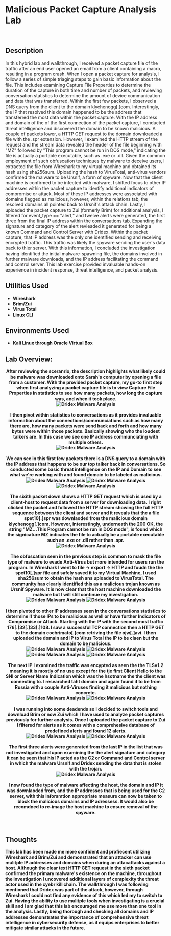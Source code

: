 <h1>Malicious Packet Capture Analysis Lab</h1>

<br />
<h2>Description</h2>
In this hybrid lab and walkthrough, I received a packet capture file of the traffic after an end user opened an email from a client containing a macro, resulting in a program crash. When I open a packet capture for analysis, I follow a series of simple triaging steps to gain basic information about the file. This includes examining Capture File Properties to determine the duration of the capture in both time and number of packets, and reviewing conversation statistics to determine the amount of device communication and data that was transferred. Within the first few packets, I observed a DNS query from the client to the domain klychenogg[.]com. Interestingly, the IP that resolved this domain happened to be the address that transferred the most data within the packet capture. With the IP address and domain of the of the first connection of the packet capture, I conducted threat intelligence and discovered the domain to be known malicious. A couple of packets lower, a HTTP GET request to the domain downloaded a file with the .spr extension. However, I examined the HTTP stream of the request and the stream data revealed the header of the file beginning with "MZ" followed by "This program cannot be run in DOS mode," indicating the file is actually a portable executable, such as .exe or .dll. Given the common employment of such obfuscation techniques by malware to deceive users, I extracted the file from Wireshark to my virtual machine and obtained its hash using sha256sum. Uploading the hash to VirusTotal, anti-virus vendors confirmed the malware to be Ursnif, a form of spyware. Now that the client machine is confirmed to be infected with malware, I shifted focus to other IP addresses within the packet capture to identify additional indicators of compromise or attack. Most of these IP addresses were associated with domains flagged as malicious, however, within the relations tab, the resolved domains all pointed back to Ursnif's attack chain. Lastly, I uploaded the packet capture to Zui (formerly Brim) for additional analysis, I filtered for event_type == "alert," and twelve alerts were generated, the first three from the final IP address within the conversations tab. Expanding the signature and category of the alert revleaded it generated for being a known Command and Control Server with Dridex. Within the packet capture, that IP address was the only one identified sending and receiving encrypted traffic. This traffic was likely the spyware sending the user's data back to thier server. With this information, I concluded the investigation having identified the initial malware-spawning file, the domains involved in further malware downloads, and the IP address facilitating the command and control server. This lab exercise provided invaluable hands-on experience in incident response, threat intelligence, and packet analysis.

<h2>Utilities Used</h2>

- <b>Wireshark</b>
- <b>Brim/Zui</b> 
- <b>Virus Total</b>
- <b>Linux CLI</b>

<h2>Environments Used </h2>

- <b>Kali Linux through Oracle Virtual Box

<h2>Lab Overview:</h2>

<p align="center">
After reviewing the sceranrio, the description highlights what likely could be malware was downloaded onto Sarah's computer by opening a file from a customer. With the provided packet capture, my go-to first step when first analyzing a packet capture file is to view Capture File Properties in statistics to see how many packets, how long the capture was, and when it took place.<br/>
<img src="https://github.com/KirkDJohnson/Malicious-Packet-Capture-Analysis-Lab/assets/164972007/6ff287ad-8204-49a4-8dfa-af0df3a198cc" alt="Dridex Malware Analysis"/>
<br />
<br />
I then pivot within statistics to conversations as it provides invaluable information about the connections/communciations such as how many there are, how many packets were send back and forth and how many bytes were within those packets. Basically showing who the loudest talkers are. In this case we see one IP address communciating with multiple others.<br/>
<img src="https://github.com/KirkDJohnson/Malicious-Packet-Capture-Analysis-Lab/assets/164972007/6787e52d-7926-466d-ae88-e6cb5f2d0b45" alt="Dridex Malware Analysis"/>
<br />
<br />
We can see in this first few packets there is a DNS query to a domain with the IP address that happens to be our top talker back in conversations. So conducted some basic threat intelligence on the IP and Domain to see what we're working with and found domain to be labeled as malicious.<br/>
<img src="https://github.com/KirkDJohnson/Malicious-Packet-Capture-Analysis-Lab/assets/164972007/ece84d70-b835-44d5-87c6-f602de552b92" alt="Dridex Malware Analysis"/>
<img src="https://github.com/KirkDJohnson/Malicious-Packet-Capture-Analysis-Lab/assets/164972007/aab03228-c321-4c83-bc13-8483e0f87726" alt="Dridex Malware Analysis"/>
<img src="https://github.com/KirkDJohnson/Malicious-Packet-Capture-Analysis-Lab/assets/164972007/0943a927-499c-47d5-b0e1-5aac4e7b1778" alt="Dridex Malware Analysis"/>
<br />
<br />
The sixith packet down shows a HTTP GET request which is used by a client-host to request data from a server for downloading data. I right clicked the packet and followed the HTTP stream showing the full HTTP sequence between the client and server and it reveals that the a file spet10[.]spr was downlaoded from the malicious domain klychenogg[.]com. However, interestingly, underneath the 200 OK, the string "MZ...This Program cannot be run in DOS mode", is found which the signicature MZ indicates the file to actually be a portable executable such an .exe or .dll rather than .spr. <br/>
<img src="https://github.com/KirkDJohnson/Malicious-Packet-Capture-Analysis-Lab/assets/164972007/36ecd77a-151e-4c03-ae47-ab5cf585500a" alt="Dridex Malware Analysis"/>
<br />
<br />
The obfuscation seen in the previous step is common to mask the file type of malware to evade Anti-Virus but more intended for users run the program. In Wireshark I went to file -> export -> HTTP and foudn the the spet10[.]spr file and safely saved it to my Virtual Machine, I used sha256sum to obtain the hash ans uploaded to VirusTotal. The community has clearly identified this as a malicious trojan known as Ursnif Spyware. It is now clear that the host machine downloaded the malware but I will still continue my investigation.<br/>
<img src="https://github.com/KirkDJohnson/Malicious-Packet-Capture-Analysis-Lab/assets/164972007/29849cd6-406c-4fe7-8871-22913941c217" alt="Dridex Malware Analysis"/>
<img src="https://github.com/KirkDJohnson/Malicious-Packet-Capture-Analysis-Lab/assets/164972007/7d09d2b4-4afc-40f8-b36c-b9b70baf4776" alt="Dridex Malware Analysis"/>
<br />
<br />
I then pivoted to other IP addresses seen in the conversations statistics to determine if those IPs to be malicious as well or have further Indicators of Compromise or Attack. Starting with the IP with the second most traffic 176[.]32[.]33[.]108. I saw a successful TCP connection then a HTTP GET to the domain cochrimato[.]com retriving the file ojw[.]avi. I then uploaded the domain and IP to Virus Total the IP to be claen but the domain to be malicious.<br/>
<img src="https://github.com/KirkDJohnson/Malicious-Packet-Capture-Analysis-Lab/assets/164972007/12b476ec-f35d-4ade-afc7-d860be8f61d0" alt="Dridex Malware Analysis"/>
<img src="https://github.com/KirkDJohnson/Malicious-Packet-Capture-Analysis-Lab/assets/164972007/7954831c-243b-46c4-be4c-d79a802ea06f" alt="Dridex Malware Analysis"/>
<img src="https://github.com/KirkDJohnson/Malicious-Packet-Capture-Analysis-Lab/assets/164972007/169d900c-41e9-482d-b2cb-960d7093a6b1" alt="Dridex Malware Analysis"/>
<img src="https://github.com/KirkDJohnson/Malicious-Packet-Capture-Analysis-Lab/assets/164972007/1e75cc01-6ce5-48f3-a0f2-dc9da3bd5fe7" alt="Dridex Malware Analysis"/>
<br />
<br />
The next IP I examined the traffic was encypted as seen the the TLSv1.2 meaning it is mostly of no use except for the tje first Client Hello to the SNI or Server Name Indication which was the hsotname the the client was connecting to. I researched taht domain and again found it to be from Russia with a couple Anti-Viruses finding it malicious but nothing concrete. <br/>
<img src="https://github.com/KirkDJohnson/Malicious-Packet-Capture-Analysis-Lab/assets/164972007/023c421f-5143-4f7d-bded-cb893e5416b4" alt="Dridex Malware Analysis"/>
<img src="https://github.com/KirkDJohnson/Malicious-Packet-Capture-Analysis-Lab/assets/164972007/89854591-8cfa-4f49-adee-aca5a2bc0c56" alt="Dridex Malware Analysis"/>
<br />
<br />
I was running into some deadends so I decided to switch tools and download Brim or now Zui which I have used to analyze packet captures previously for further analysis. Once I uploaded the packet capture to Zui I filtered for alerts as it comes with a comprehesive database of predefined alerts and found 12 alerts.  <br/>
<img src="https://github.com/KirkDJohnson/Malicious-Packet-Capture-Analysis-Lab/assets/164972007/c920dd98-8926-4529-abbb-13c3d5b15589" alt="Dridex Malware Analysis"/>
<img src="https://github.com/KirkDJohnson/Malicious-Packet-Capture-Analysis-Lab/assets/164972007/6aff6b5b-96e5-4f32-8a88-c90995045c6f" alt="Dridex Malware Analysis"/>
<br />
<br />
The first three alerts were generated from the last IP in the list that was not investigated and upon examining the the alert signature and category it can be seen that his IP acted as the C2 or Command and Control server in which the malware Ursnif and Dridex sending the data that is stolen with the trojan. <br/>
<img src="https://github.com/KirkDJohnson/Malicious-Packet-Capture-Analysis-Lab/assets/164972007/392f12a0-52ae-4a3e-9847-f98032334970" alt="Dridex Malware Analysis"/>
<br />
<br />
I now found the type of malware affecting the host, the domain and IP it was downlaoded from, and the IP addresses that is being used for the C2 server, with this inforamtion appropriate measure can now be taken to block the malicious domains and IP adressess. It would also be recomdned to re-image the host machine to ensure removal of the spyware.<br/>
<br />
<br />

<h2>Thoughts</h2>
This lab has been made me more confident and profiecent utilizing Wireshark and Brim/Zui and  demonstrated that an attacker can use mulitple IP addresses and domains when during an attacattacks against a host. Although the clear text HTTP GET request in the sixth packet confirmed the primary malware's existence on the machine, throughout the investigation I uncovered additional layers of complexity the threat actor used in the cyebr kill chain. The walkthrough I was following mentioned that Dridex was part of the attack, however, through Wireshark I could not find any evidence of this which led my to switch to Zui. Having the ability to use mulitple tools when investigating is a crucial skill and I am glad that this lab encouraged me use more than one tool in the analysis. Lastly, being thorough and checking all domains and IP addresses demonstrates the importance of comprehensive threat intelligence in cybersecurity defense, as it equips enterprises to better mitigate similar attacks in the future.
<!--
 ```diff
- text in red
+ text in green
! text in orange
# text in gray
@@ text in purple (and bold)@@
```
--!>
